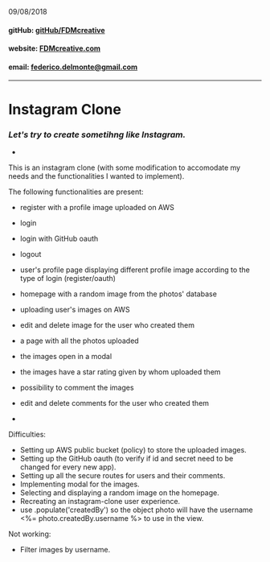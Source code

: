 09/08/2018
#### gitHub: [gitHub/FDMcreative](https://github.com/FDMcreative/)
#### website: [FDMcreative.com](http://www.fdmcreative.com) 
#### email: [federico.delmonte@gmail.com](federico.delmonte@gmail.com)

---

# Instagram Clone
### *Let's try to create sometihng like Instagram.*

-

This is an instagram clone (with some modification to accomodate my needs and the functionalities I wanted to implement).

The following functionalities are present:

- register with a profile image uploaded on AWS
- login
- login with GitHub oauth
- logout
- user's profile page displaying different profile image according to the type of login (register/oauth)
- homepage with a random image from the photos' database
- uploading user's images on AWS
- edit and delete image for the user who created them
- a page with all the photos uploaded
- the images open in a modal
- the images have a star rating given by whom uploaded them
- possibility to comment the images
- edit and delete comments for the user who created them

-

Difficulties:

- Setting up AWS public bucket (policy) to store the uploaded images.
- Setting up the GitHub oauth (to verify if id and secret need to be changed for every new app).
- Setting up all the secure routes for users and their comments.
- Implementing modal for the images.
- Selecting and displaying a random image on the homepage.
- Recreating an instagram-clone user experience.
- use .populate('createdBy') so the object photo will have the username <%= photo.createdBy.username %> to use in the view.

Not working:

- Filter images by username.